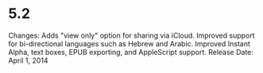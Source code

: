 # 5.2

Changes: Adds "view only" option for sharing via iCloud. Improved support for bi-directional languages such as Hebrew and Arabic. Improved Instant Alpha, text boxes, EPUB exporting, and AppleScript support.
Release Date: April 1, 2014